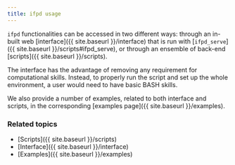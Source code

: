 ```yaml
---
title: ifpd usage
---
```


`ifpd` functionalities can be accessed in two different ways: through an in-built web [interface]({{ site.baseurl }}/interface) that is run with [`ifpd_serve`]({{ site.baseurl }}/scripts#ifpd_serve), or through an ensemble of back-end [scripts]({{ site.baseurl }}/scripts).

The interface has the advantage of removing any requirement for computational skills. Instead, to properly run the script and set up the whole environment, a user would need to have basic BASH skills.

We also provide a number of examples, related to both interface and scripts, in the corresponding [examples page]({{ site.baseurl }}/examples).

### Related topics

* [Scripts]({{ site.baseurl }}/scripts)
* [Interface]({{ site.baseurl }}/interface)
* [Examples]({{ site.baseurl }}/examples)